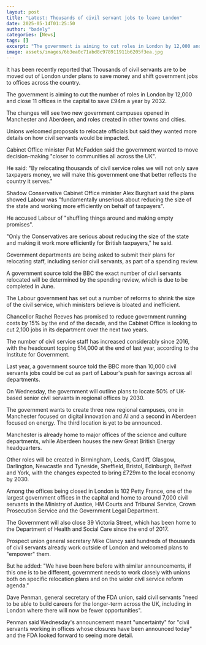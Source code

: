 ```yaml
---
layout: post
title: "Latest: Thousands of civil servant jobs to leave London"
date: 2025-05-14T01:25:50
author: "badely"
categories: [News]
tags: []
excerpt: "The government is aiming to cut roles in London by 12,000 and close 11 offices in the capital."
image: assets/images/6b3ea0c71abd8c978911911b6205f3ea.jpg
---
```


It has been recently reported that Thousands of civil servants are to be moved out of London under plans to save money and shift government jobs to offices across the country.

The government is aiming to cut the number of roles in London by 12,000 and close 11 offices in the capital to save £94m a year by 2032.

The changes will see two new government campuses opened in Manchester and Aberdeen, and roles created in other towns and cities.

Unions welcomed proposals to relocate officials but said they wanted more details on how civil servants would be impacted.

Cabinet Office minister Pat McFadden said the government wanted to move decision-making "closer to communities all across the UK".

He said: "By relocating thousands of civil service roles we will not only save taxpayers money, we will make this government one that better reflects the country it serves."

Shadow Conservative Cabinet Office minister Alex Burghart said the plans showed Labour was "fundamentally unserious about reducing the size of the state and working more efficiently on behalf of taxpayers".

He accused Labour of "shuffling things around and making empty promises".

"Only the Conservatives are serious about reducing the size of the state and making it work more efficiently for British taxpayers," he said.

Government departments are being asked to submit their plans for relocating staff, including senior civil servants, as part of a spending review.

A government source told the BBC the exact number of civil servants relocated will be determined by the spending review, which is due to be completed in June.

The Labour government has set out a number of reforms to shrink the size of the civil service, which ministers believe is bloated and inefficient.

Chancellor Rachel Reeves has promised to reduce government running costs by 15% by the end of the decade, and the Cabinet Office is looking to cut 2,100 jobs in its department over the next two years.

The number of civil service staff has increased considerably since 2016, with the headcount topping 514,000 at the end of last year, according to the Institute for Government.

Last year, a government source told the BBC more than 10,000 civil servants jobs could be cut as part of Labour's push for savings across all departments.

On Wednesday, the government will outline plans to locate 50% of UK-based senior civil servants in regional offices by 2030.

The government wants to create three new regional campuses, one in Manchester focused on digital innovation and AI and a second in Aberdeen focused on energy. The third location is yet to be announced.

Manchester is already home to major offices of the science and culture departments, while Aberdeen houses the new Great British Energy headquarters.

Other roles will be created in Birmingham, Leeds, Cardiff, Glasgow, Darlington, Newcastle and Tyneside, Sheffield, Bristol, Edinburgh, Belfast and York, with the changes expected to bring £729m to the local economy by 2030.

Among the offices being closed in London is 102 Petty France, one of the largest government offices in the capital and home to around 7,000 civil servants in the Ministry of Justice, HM Courts and Tribunal Service, Crown Prosecution Service and the Government Legal Department.

The Government will also close 39 Victoria Street, which has been home to the Department of Health and Social Care since the end of 2017.

Prospect union general secretary Mike Clancy said hundreds of thousands of civil servants already work outside of London and welcomed plans to "empower" them.

But he added: "We have been here before with similar announcements, if this one is to be different, government needs to work closely with unions both on specific relocation plans and on the wider civil service reform agenda."

Dave Penman, general secretary of the FDA union, said civil servants "need to be able to build careers for the longer-term across the UK, including in London where there will now be fewer opportunities".

Penman said Wednesday's announcement meant "uncertainty" for "civil servants working in offices whose closures have been announced today" and the FDA looked forward to seeing more detail.

